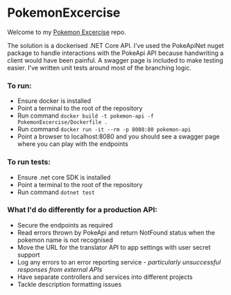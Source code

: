 # PokemonExcercise

Welcome to my [Pokemon Excercise](https://docs.google.com/document/d/13EtWfHtIXEvMf-0HmbhsgX83EUlTUEdqPPIv4InbuuI/edit) repo.

The solution is a dockerised .NET Core API. I've used the PokeApiNet nuget package to handle interactions with the PokeApi API because handwriting a client would have been painful. A swagger page is included to make testing easier. I've written unit tests around most of the branching logic.

### To run:
- Ensure docker is installed
- Point a terminal to the root of the repository
- Run command `docker build -t pokemon-api -f PokemonExcercise/Dockerfile .`
- Run command `docker run -it --rm -p 8080:80 pokemon-api`
- Point a browser to localhost:8080 and you should see a swagger page where you can play with the endpoints

### To run tests:
- Ensure .net core SDK is installed
- Point a terminal to the root of the repository
- Run command `dotnet test`

### What I'd do differently for a production API:
- Secure the endpoints as required
- Read errors thrown by PokeApi and return NotFound status when the pokemon name is not recognised
- Move the URL for the translator API to app settings with user secret support
- Log any errors to an error reporting service - *particularly unsuccessful responses from external APIs*
- Have separate controllers and services into different projects
- Tackle description formatting issues
